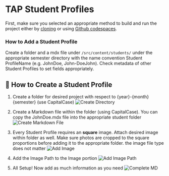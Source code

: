 
# TAP Student Profiles

First, make sure you selected an appropriate method to build and run the project either by [cloning](../../README.md) or using [Github codespaces](../github-codespace/README.md).

### How to Add a Student Profile
Create a folder and a mdx file under `/src/content/students/` under the appropriate semester directory with the name convention Student ProfileName (e.g. JohnDoe, John-DoeJohn). Check metadata of other Student Profiles to set fields appropriately.

## 👀 How to Create a Student Profile
1. Create a folder for desired project with respect to {year}-{month}{semester} (use CapitalCase)
![Create Directory](./studentfolders.png)

2. Create a Markdown file within the folder (using CapitalCase). You can copy the JohnDoe.mdx file into the appropriate student folder
![Create Markdown File](./johnDoemdx.png)

3. Every Student Profile requires an **square** image. Attach desired image within folder as well. Make sure photos are cropped to the square proportions before adding it to the appropriate folder. the image file type does not matter
![Add Image ](./johnDoeimage.png)

4. Add the Image Path to the Image portion
![Add Image Path](../projects/imgPath.png)

5. All Setup! Now add as much information as you need
![Complete MD](./completeStudentProfile.png)